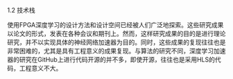 1.2 技术栈

使用FPGA深度学习的设计方法和设计空间已经被人们广泛地探索。这些研究成果以论文的形式，发表在各种会议和期刊上。然而，这样研究成果的目的是进行理论研究，并不以实现具体的神经网络加速器为目的。同时，这些成果的复现往往也是非常困难的，尤其是具有工程意义的成果复现。与算法的研究不同，深度学习加速器的研究在GitHub上进行代码开源的并不多，即使开源，往往也是采用HLS的代码，工程意义不大。